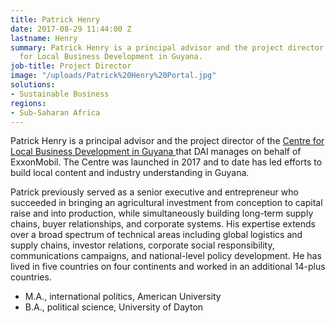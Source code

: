 ```yaml
---
title: Patrick Henry
date: 2017-08-29 11:44:00 Z
lastname: Henry
summary: Patrick Henry is a principal advisor and the project director of the Centre
  for Local Business Development in Guyana.
job-title: Project Director
image: "/uploads/Patrick%20Henry%20Portal.jpg"
solutions:
- Sustainable Business
regions:
- Sub-Saharan Africa
---
```


Patrick Henry is a principal advisor and the project director of the [Centre for Local Business Development in Guyana ](http://corporate.exxonmobil.com/en/company/worldwide-operations/locations/guyana/news-releases/20170626-centre-for-local-business-development-in-georgetown)that DAI manages on behalf of ExxonMobil. The Centre was launched in 2017 and to date has led efforts to build local content and industry understanding in Guyana. 

Patrick previously served as a senior executive and entrepreneur who succeeded in bringing an agricultural investment from conception to capital raise and into production, while simultaneously building long-term supply chains, buyer relationships, and corporate systems. His expertise extends over a broad spectrum of technical areas including global logistics and supply chains, investor relations, corporate social responsibility, communications campaigns, and national-level policy development. He has lived in five countries on four continents and worked in an additional 14-plus countries.

* M.A., international politics, American University
* B.A., political science, University of Dayton